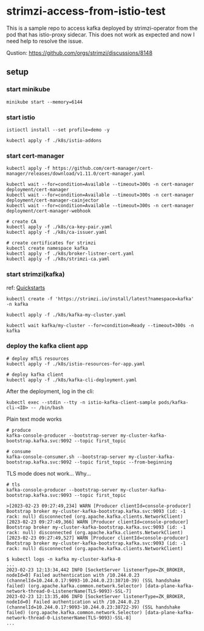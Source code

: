 # strimzi-access-from-istio-test

This is a sample repo to access kafka deployed by strimzi-operator from the pod that has istio-proxy sidecar.
This does not work as expected and now I need help to resolve the issue.

Qustion: https://github.com/orgs/strimzi/discussions/8148

## setup

### start minikube

```shell
minikube start --memory=6144
```

### start istio

```shell
istioctl install --set profile=demo -y

kubectl apply -f ./k8s/istio-addons
```

### start cert-manager

```shell
kubectl apply -f https://github.com/cert-manager/cert-manager/releases/download/v1.11.0/cert-manager.yaml

kubectl wait --for=condition=Available --timeout=300s -n cert-manager deployment/cert-manager
kubectl wait --for=condition=Available --timeout=300s -n cert-manager deployment/cert-manager-cainjector
kubectl wait --for=condition=Available --timeout=300s -n cert-manager deployment/cert-manager-webhook

# create CA
kubectl apply -f ./k8s/ca-key-pair.yaml
kubectl apply -f ./k8s/ca-issuer.yaml

# create certificates for strimzi
kubectl create namespace kafka
kubectl apply -f ./k8s/broker-listner-cert.yaml
kubectl apply -f ./k8s/strimzi-ca.yaml

```

### start strimzi(kafka)

ref: [Quickstarts](https://strimzi.io/quickstarts/)

```shell
kubectl create -f 'https://strimzi.io/install/latest?namespace=kafka' -n kafka

kubectl apply -f ./k8s/kafka-my-cluster.yaml

kubectl wait kafka/my-cluster --for=condition=Ready --timeout=300s -n kafka 
```

### deploy the kafka client app

```shell
# deploy mTLS resources
kubectl apply -f ./k8s/istio-resources-for-app.yaml

# deploy kafka client
kubectl apply -f ./k8s/kafka-cli-deployment.yaml
```

After the deployment, log in the cli:
```shell
kubectl exec --stdin --tty -n istio-kafka-client-sample pods/kafka-cli-<ID> -- /bin/bash
```

Plain text mode works 
```shell
# produce
kafka-console-producer --bootstrap-server my-cluster-kafka-bootstrap.kafka.svc:9092 --topic first_topic

# consume
kafka-console-consumer.sh --bootstrap-server my-cluster-kafka-bootstrap.kafka.svc:9092 --topic first_topic --from-beginning

```

TLS mode does not work... Why...
```shell
# tls
kafka-console-producer --bootstrap-server my-cluster-kafka-bootstrap.kafka.svc:9093 --topic first_topic

>[2023-02-23 09:27:49,234] WARN [Producer clientId=console-producer] Bootstrap broker my-cluster-kafka-bootstrap.kafka.svc:9093 (id: -1 rack: null) disconnected (org.apache.kafka.clients.NetworkClient)
[2023-02-23 09:27:49,366] WARN [Producer clientId=console-producer] Bootstrap broker my-cluster-kafka-bootstrap.kafka.svc:9093 (id: -1 rack: null) disconnected (org.apache.kafka.clients.NetworkClient)
[2023-02-23 09:27:49,527] WARN [Producer clientId=console-producer] Bootstrap broker my-cluster-kafka-bootstrap.kafka.svc:9093 (id: -1 rack: null) disconnected (org.apache.kafka.clients.NetworkClient)
```

```shell
$ kubectl logs -n kafka my-cluster-kafka-0
...
2023-02-23 12:13:34,442 INFO [SocketServer listenerType=ZK_BROKER, nodeId=0] Failed authentication with /10.244.0.23 (channelId=10.244.0.17:9093-10.244.0.23:38710-39) (SSL handshake failed) (org.apache.kafka.common.network.Selector) [data-plane-kafka-network-thread-0-ListenerName(TLS-9093)-SSL-7]
2023-02-23 12:13:35,406 INFO [SocketServer listenerType=ZK_BROKER, nodeId=0] Failed authentication with /10.244.0.23 (channelId=10.244.0.17:9093-10.244.0.23:38722-39) (SSL handshake failed) (org.apache.kafka.common.network.Selector) [data-plane-kafka-network-thread-0-ListenerName(TLS-9093)-SSL-8]
...
```
